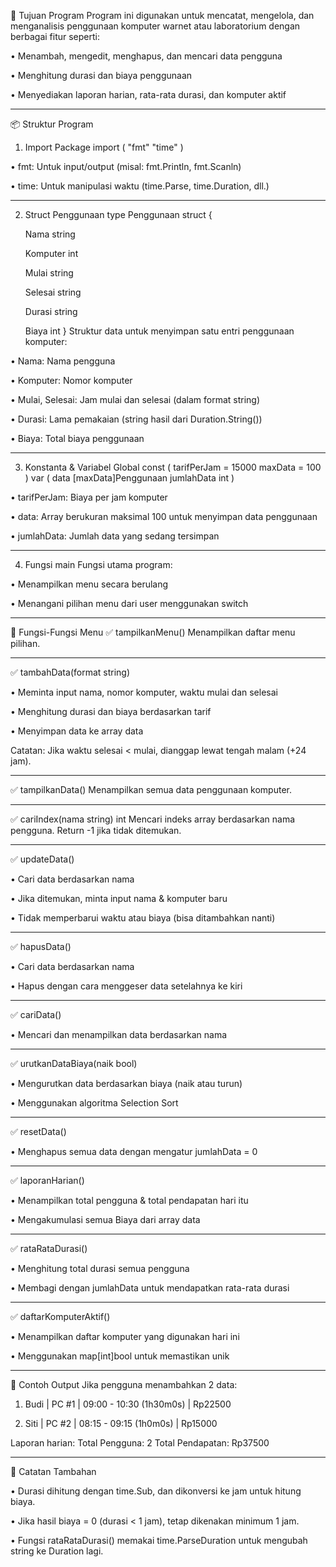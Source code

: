 🧠 Tujuan Program
Program ini digunakan untuk mencatat, mengelola, dan menganalisis penggunaan komputer warnet atau laboratorium dengan berbagai fitur seperti:

•	Menambah, mengedit, menghapus, dan mencari data pengguna

•	Menghitung durasi dan biaya penggunaan

•	Menyediakan laporan harian, rata-rata durasi, dan komputer aktif
________________________________________
📦 Struktur Program
1. Import Package
import (
    "fmt"
    "time"
)

•	fmt: Untuk input/output (misal: fmt.Println, fmt.Scanln)

•	time: Untuk manipulasi waktu (time.Parse, time.Duration, dll.)
________________________________________
2. Struct Penggunaan
type Penggunaan struct {

   Nama     string

   Komputer int

   Mulai    string

   Selesai  string

   Durasi   string

   Biaya    int
}
Struktur data untuk menyimpan satu entri penggunaan komputer:

•	Nama: Nama pengguna

•	Komputer: Nomor komputer

•	Mulai, Selesai: Jam mulai dan selesai (dalam format string)

•	Durasi: Lama pemakaian (string hasil dari Duration.String())

•	Biaya: Total biaya penggunaan
________________________________________
3. Konstanta & Variabel Global
const (
    tarifPerJam = 15000
    maxData     = 100
)
var (
    data       [maxData]Penggunaan
    jumlahData int
)

•	tarifPerJam: Biaya per jam komputer

•	data: Array berukuran maksimal 100 untuk menyimpan data penggunaan

•	jumlahData: Jumlah data yang sedang tersimpan
________________________________________
4. Fungsi main
Fungsi utama program:

•	Menampilkan menu secara berulang

•	Menangani pilihan menu dari user menggunakan switch
________________________________________
🧭 Fungsi-Fungsi Menu
✅ tampilkanMenu()
Menampilkan daftar menu pilihan.
________________________________________
✅ tambahData(format string)

•	Meminta input nama, nomor komputer, waktu mulai dan selesai

•	Menghitung durasi dan biaya berdasarkan tarif

•	Menyimpan data ke array data

Catatan: Jika waktu selesai < mulai, dianggap lewat tengah malam (+24 jam).
________________________________________
✅ tampilkanData()
Menampilkan semua data penggunaan komputer.
________________________________________
✅ cariIndex(nama string) int
Mencari indeks array berdasarkan nama pengguna. Return -1 jika tidak ditemukan.
________________________________________
✅ updateData()

•	Cari data berdasarkan nama

•	Jika ditemukan, minta input nama & komputer baru

•	Tidak memperbarui waktu atau biaya (bisa ditambahkan nanti)
________________________________________
✅ hapusData()

•	Cari data berdasarkan nama

•	Hapus dengan cara menggeser data setelahnya ke kiri
________________________________________
✅ cariData()

•	Mencari dan menampilkan data berdasarkan nama
________________________________________
✅ urutkanDataBiaya(naik bool)

•	Mengurutkan data berdasarkan biaya (naik atau turun)

•	Menggunakan algoritma Selection Sort
________________________________________
✅ resetData()

•	Menghapus semua data dengan mengatur jumlahData = 0
________________________________________
✅ laporanHarian()

•	Menampilkan total pengguna & total pendapatan hari itu

•	Mengakumulasi semua Biaya dari array data
________________________________________
✅ rataRataDurasi()

•	Menghitung total durasi semua pengguna

•	Membagi dengan jumlahData untuk mendapatkan rata-rata durasi
________________________________________
✅ daftarKomputerAktif()

•	Menampilkan daftar komputer yang digunakan hari ini

•	Menggunakan map[int]bool untuk memastikan unik
________________________________________
📝 Contoh Output
Jika pengguna menambahkan 2 data:

1. Budi | PC #1 | 09:00 - 10:30 (1h30m0s) | Rp22500

2. Siti | PC #2 | 08:15 - 09:15 (1h0m0s) | Rp15000

Laporan harian:
Total Pengguna: 2
Total Pendapatan: Rp37500
________________________________________
🧠 Catatan Tambahan

•	Durasi dihitung dengan time.Sub, dan dikonversi ke jam untuk hitung biaya.

•	Jika hasil biaya = 0 (durasi < 1 jam), tetap dikenakan minimum 1 jam.

•	Fungsi rataRataDurasi() memakai time.ParseDuration untuk mengubah string ke Duration lagi.
